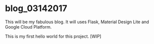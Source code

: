 # blog_03142017
This will be my fabulous blog. It will uses Flask, Material Design Lite and Google Cloud Platform.

This is my first hello world for this project.
[WIP]

